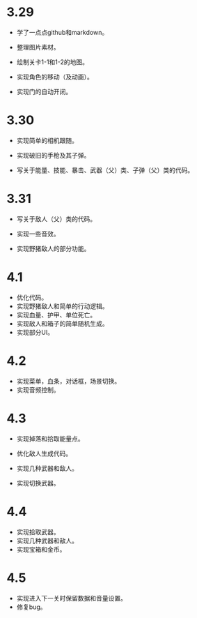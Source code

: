# 3.29

- 学了一点点github和markdown。

- 整理图片素材。

- 绘制关卡1-1和1-2的地图。

- 实现角色的移动（及动画）。

- 实现门的自动开闭。

# 3.30

- 实现简单的相机跟随。

- 实现破旧的手枪及其子弹。

- 写关于能量、技能、暴击、武器（父）类、子弹（父）类的代码。


# 3.31

- 写关于敌人（父）类的代码。
- 实现一些音效。

- 实现野猪敌人的部分功能。

# 4.1

- 优化代码。
- 实现野猪敌人和简单的行动逻辑。
- 实现血量、护甲、单位死亡。
- 实现敌人和箱子的简单随机生成。
- 实现部分UI。

# 4.2

- 实现菜单，血条，对话框，场景切换。
- 实现音频控制。

# 4.3

- 实现掉落和拾取能量点。
- 优化敌人生成代码。

- 实现几种武器和敌人。

- 实现切换武器。

# 4.4

- 实现拾取武器。
- 实现几种武器和敌人。
- 实现宝箱和金币。

# 4.5 

- 实现进入下一关时保留数据和音量设置。
- 修复bug。













